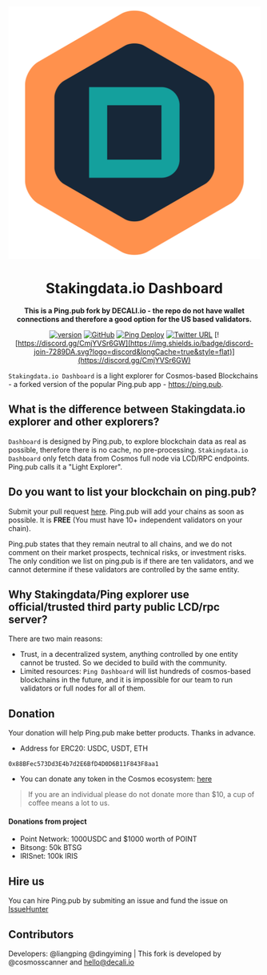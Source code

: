 <div align="center">

![Stakingdata.io](./public/logo.svg)

<h1>Stakingdata.io Dashboard</h1>

**This is a Ping.pub fork by DECALI.io - the repo do not have wallet connections and therefore a good option for the US based validators.**

[![version](https://img.shields.io/github/tag/ping-pub/explorer.svg)](https://github.com/ping-pub/explorer/releases/latest)
[![GitHub](https://img.shields.io/github/license/ping-pub/explorer.svg)](https://github.com/ping-pub/explorer/blob/master/LICENSE)
[![Ping Deploy](https://github.com/ping-pub/explorer/actions/workflows/mainnet-deploy.yaml/badge.svg)](https://github.com/ping-pub/explorer/actions/workflows/mainnet-deploy.yaml)
[![Twitter URL](https://img.shields.io/twitter/url/https/twitter.com/bukotsunikki.svg?style=social&label=Follow%20%40ping_pub)](https://twitter.com/ping_pub)
[![https://discord.gg/CmjYVSr6GW](https://img.shields.io/badge/discord-join-7289DA.svg?logo=discord&longCache=true&style=flat)](https://discord.gg/CmjYVSr6GW)


</div>

`Stakingdata.io Dashboard` is a light explorer for Cosmos-based Blockchains - a forked version of the popular Ping.pub app - https://ping.pub.

## What is the difference between Stakingdata.io explorer and other explorers? 

`Dashboard` is designed by Ping.pub, to explore blockchain data as real as possible, therefore there is no cache, no pre-processing. `Stakingdata.io Dashboard` only fetch data from Cosmos full node via LCD/RPC endpoints. Ping.pub calls it a "Light Explorer".

## Do you want to list your blockchain on ping.pub?

Submit your pull request [here](./src/chains). Ping.pub will add your chains as soon as possible. It is **FREE** (You must have 10+ independent validators on your chain).

Ping.pub states that they remain neutral to all chains, and we do not comment on their market prospects, technical risks, or investment risks. The only condition we list on ping.pub is if there are ten validators, and we cannot determine if these validators are controlled by the same entity.

## Why Stakingdata/Ping explorer use official/trusted third party public LCD/rpc server? 

There are two main reasons:

   - Trust, in a decentralized system, anything controlled by one entity cannot be trusted. So we decided to build with the community.
   - Limited resources: `Ping Dashboard` will list hundreds of cosmos-based blockchains in the future, and it is impossible for our team to run validators or full nodes for all of them.


## Donation

Your donation will help Ping.pub make better products. Thanks in advance.

 - Address for ERC20: USDC, USDT, ETH
```
0x88BFec573Dd3E4b7d2E6BfD4D0D6B11F843F8aa1
```

 - You can donate any token in the Cosmos ecosystem: [here](https://ping.pub/coffee)

> If you are an individual please do not donate more than $10, a cup of coffee means a lot to us.

#### Donations from project

- Point Network: 1000USDC and $1000 worth of POINT
- Bitsong: 50k BTSG
- IRISnet: 100k IRIS

## Hire us

You can hire Ping.pub by submiting an issue and fund the issue on [IssueHunter](https://issuehunt.io/r/ping-pub/explorer)


## Contributors

Developers: @liangping @dingyiming | This fork is developed by @cosmosscanner and hello@decali.io

